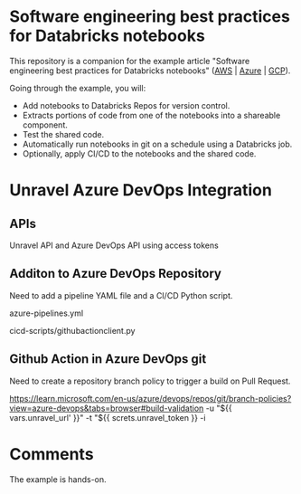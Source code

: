 # Software engineering best practices for Databricks notebooks

This repository is a companion for the example article "Software engineering best practices for Databricks notebooks" ([AWS](https://docs.databricks.com/notebooks/best-practices.html) | [Azure](https://docs.microsoft.com/azure/databricks/notebooks/best-practices) | [GCP](https://docs.gcp.databricks.com/notebooks/best-practices.html)).

Going through the example, you will:

* Add notebooks to Databricks Repos for version control.
* Extracts portions of code from one of the notebooks into a shareable component.
* Test the shared code.
* Automatically run notebooks in git on a schedule using a Databricks job.
* Optionally, apply CI/CD to the notebooks and the shared code.


# Unravel Azure DevOps Integration

## APIs
Unravel API and Azure DevOps API using access tokens

## Additon to Azure DevOps Repository 

Need to add a pipeline YAML file and a CI/CD Python script.

azure-pipelines.yml

cicd-scripts/githubactionclient.py 




## Github Action in Azure DevOps git

Need to create a repository branch policy to trigger a build on Pull Request.

https://learn.microsoft.com/en-us/azure/devops/repos/git/branch-policies?view=azure-devops&tabs=browser#build-validation -u "${{ vars.unravel_url' }}" -t "${{ screts.unravel_token }} -i 





# Comments
The example is hands-on. 


